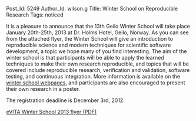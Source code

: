 Post_Id: 5249
Author_Id: wilson.g
Title: Winter School on Reproducible Research
Tags: noticed


<p>It is a pleasure to announce that the 13th Geilo Winter School will take place January 20th-25th, 2013 at Dr. Holms Hotel, Geilo, Norway. As you can see from the attached flyer, the Winter School will give an introduction to reproducible science and modern techniques for scientific software development, a topic we hope many of you find interesting. The aim of the winter school is that participants will be able to apply the learned techniques to make their own research reproducible, and topics that will be covered include reproducible research, verification and validation, software testing, and continuous integration. More information is available on the <a href="http://www.sintef.no/eVITA/">winter school webpages</a>, and participants are also encouraged to present their own research in a poster.</p>

<p>The registration deadline is December 3rd, 2012.</p>

<p><a href="{{root_path}}/files/2012/11/eVITA_Winter_School_2013.pdf">eVITA Winter School 2013 flyer (PDF)</a></p>


